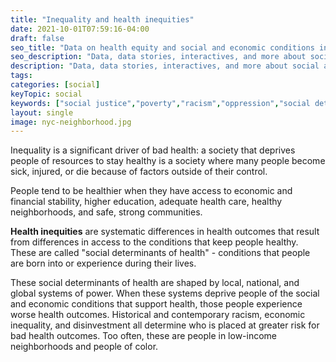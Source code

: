 ```yaml
---
title: "Inequality and health inequities"
date: 2021-10-01T07:59:16-04:00
draft: false
seo_title: "Data on health equity and social and economic conditions in NYC"
seo_description: "Data, data stories, interactives, and more about social and economic determinants of health."
description: "Data, data stories, interactives, and more about social and economic determinants of health."
tags: 
categories: [social]
keyTopic: social
keywords: ["social justice","poverty","racism","oppression","social determinants","public health","social determinants of health","inequality","health equity","justice","injustice"]
layout: single
image: nyc-neighborhood.jpg
---
```


Inequality is a significant driver of bad health: a society that deprives people of resources to stay healthy is a society where many people become sick, injured, or die because of factors outside of their control.

People tend to be healthier when they have access to economic and financial stability, higher education, adequate health care, healthy neighborhoods, and safe, strong communities. 

**Health inequities** are systematic differences in health outcomes that result from differences in access to the conditions that keep people healthy. These are called "social determinants of health" - conditions that people are born into or experience during their lives. 

These social determinants of health are shaped by local, national, and global systems of power. When these systems deprive people of the social and economic conditions that support health, those people experience worse health outcomes. Historical and contemporary racism, economic inequality, and disinvestment all determine who is placed at greater risk for bad health outcomes. Too often, these are people in low-income neighborhoods and people of color. 

